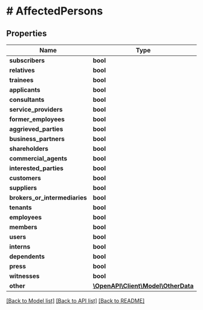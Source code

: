 # # AffectedPersons

## Properties

Name | Type | Description | Notes
------------ | ------------- | ------------- | -------------
**subscribers** | **bool** | Subscribers |
**relatives** | **bool** | Relatives |
**trainees** | **bool** | Trainees |
**applicants** | **bool** | Applicants |
**consultants** | **bool** | Consultants |
**service_providers** | **bool** | Service Providers |
**former_employees** | **bool** | Former Employees |
**aggrieved_parties** | **bool** | Aggrieved Parties |
**business_partners** | **bool** | Business Partners |
**shareholders** | **bool** | Shareholders |
**commercial_agents** | **bool** | Commercial Agents |
**interested_parties** | **bool** | Interested Parties |
**customers** | **bool** | Customers |
**suppliers** | **bool** | Suppliers |
**brokers_or_intermediaries** | **bool** | Brokers/Intermediaries |
**tenants** | **bool** | Tenants |
**employees** | **bool** | Employees |
**members** | **bool** | Members |
**users** | **bool** | Users |
**interns** | **bool** | Interns |
**dependents** | **bool** | Dependents |
**press** | **bool** | Press |
**witnesses** | **bool** | Witnesses |
**other** | [**\OpenAPI\Client\Model\OtherData**](OtherData.md) |  |

[[Back to Model list]](../../README.md#models) [[Back to API list]](../../README.md#endpoints) [[Back to README]](../../README.md)
